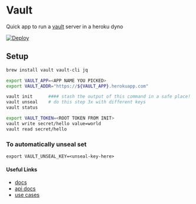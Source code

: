# Vault

Quick app to run a [vault](https://www.vaultproject.io) server in a heroku dyno 

[![Deploy](https://www.herokucdn.com/deploy/button.svg)](https://heroku.com/deploy)


## Setup 
```bash 
brew install vault vault-cli jq

export VAULT_APP=<APP NAME YOU PICKED>
export VAULT_ADDR="https://${VAULT_APP}.herokuapp.com"

vault init      #### stash the output of this command in a safe place!
vault unseal    # do this step 3x with different keys
vault status

export VAULT_TOKEN=<ROOT TOKEN FROM INIT>
vault write secret/hello value=world
vault read secret/hello
```

### To automatically unseal set 

`export VAULT_UNSEAL_KEY=<unseal-key-here>`
   

#### Useful Links
- [docs](https://www.vaultproject.io/docs/index.html)
- [api docs](https://www.vaultproject.io/api/index.html)
- [use cases](https://sreeninet.wordpress.com/2016/10/01/vault-use-cases/)
